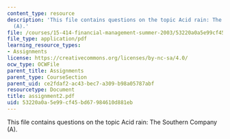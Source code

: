 ```yaml
---
content_type: resource
description: 'This file contains questions on the topic Acid rain: The Southern Company
  (A).'
file: /courses/15-414-financial-management-summer-2003/53220a0a5e99cf45bd67984610d881eb_assignment2.pdf
file_type: application/pdf
learning_resource_types:
- Assignments
license: https://creativecommons.org/licenses/by-nc-sa/4.0/
ocw_type: OCWFile
parent_title: Assignments
parent_type: CourseSection
parent_uid: ce2fdaf2-ac43-bec7-a309-b98a05787abf
resourcetype: Document
title: assignment2.pdf
uid: 53220a0a-5e99-cf45-bd67-984610d881eb
---
```

This file contains questions on the topic Acid rain: The Southern Company (A).